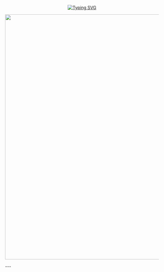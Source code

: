 <p align="center">
  <a href="https://git.io/typing-svg"><img src="https://readme-typing-svg.demolab.com?font=Fira+Code&weight=700&size=35&pause=1000&color=F74627&width=435&lines=Created+by+Miracle-mmp" alt="Typing SVG" /></a>
</p>

<p align="center">
  <img src="https://files.catbox.moe/odekje.jpg
     " width="800"/>
</p>
---
